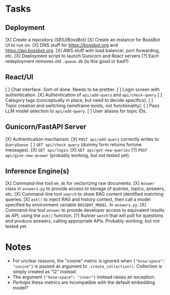 # Tasks

## Deployment

[X] Create a repository (SEIU/BossBot)
[X] Create an instance for BossBot UI to run on.
[X] DNS stuff for https://bossbot.org and https://api.bossbot.org.
[X] AWS stuff with load balancer, port forwarding, etc.
[X] Deployment script to launch Gunicorn and React servers
[?] Each redeployment removes old `.queue.db` (is this good or bad?)

## React/UI

[ ] Chat interface.  Sort-of done. Needs to be prettier.
[ ] Login screen with authentication.
[X] Authentication of `api/add-query` and `api/check-query`
[ ] Category tags (conceptually in place, but need to decide specifics).
[ ] Topic creation and switching (wireframe exists, not functionality).
[ ] Pass LLM model selection to `api/add-query`.
[ ] User aliases for topic IDs.

## Gunicorn/FastAPI Server

[X] Authentication mechanism.
[X] `POST api/add-query` correctly writes to `QueryQueue`.
[ ] `GET api/check-query` (dummy form returns fortune messages).
[X] `GET api/login`.
[X] `GET api/get-new-queries`
[?] `POST api/give-new-answer` (probably working, but not tested yet).

## Inference Engine(s)

[X] Command-line tool `mk_db` for vectorizing raw documents.
[X] `Answer` class in `answers.py` to provide access to storage of queries,
    topics, answers, etc.
[X] Command-line tool `search` to show RAG content identified matching queries.
[X] `ask()` to inject RAG and history context, then call a model specified by
    environment variable `BOSSBOT_MODEL`.  In `answers.py`.
[X] Command-line tool `answer` to provide developer access to equivalent
    results as API, using the `ask()` function.
[?] Runner `watch` that will poll for questions and produce answers, calling
    appropriate APIs. Probably working, but not tested yet.

# Notes

- For unclear reasons, the "cosine" metric is ignored when `{"hnsw:space":
  "cosine"}` is passed as argument to `.create_collection()`.  Collection
  is simply created as "l2" instead.
- The argument `{"hnsw:space": "inner"}` instead raises an exception.
- _Perhaps_ these metrics are incompatible with the default embedding model?
